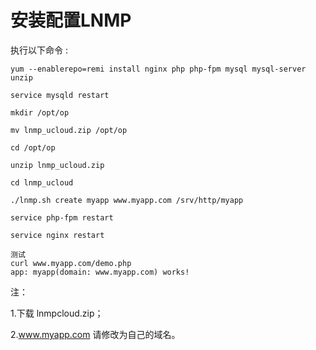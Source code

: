 # 安装配置LNMP

执行以下命令 :

    yum --enablerepo=remi install nginx php php-fpm mysql mysql-server unzip
    
    service mysqld restart
    
    mkdir /opt/op
    
    mv lnmp_ucloud.zip /opt/op
    
    cd /opt/op
    
    unzip lnmp_ucloud.zip
    
    cd lnmp_ucloud
    
    ./lnmp.sh create myapp www.myapp.com /srv/http/myapp
    
    service php-fpm restart
    
    service nginx restart
    
    测试
    curl www.myapp.com/demo.php
    app: myapp(domain: www.myapp.com) works!

注：

1.下载 lnmpcloud.zip；

2.www.myapp.com 请修改为自己的域名。
